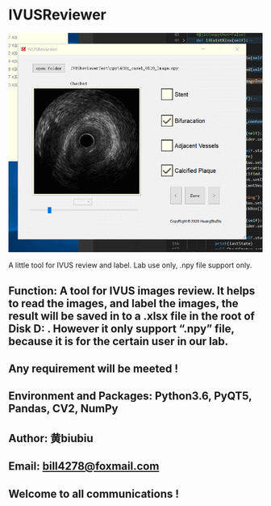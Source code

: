 # IVUSReviewer

![image](https://github.com/bill4278/IVUSReviewer/blob/main/IVUSReviewerSnapShot.gif)

A little tool for IVUS review and label. Lab use only, .npy file support only.

## Function: A tool for IVUS images review. It helps to read the images, and label the images, the result will be saved in to a .xlsx file in the root of Disk D: . However it only support “.npy” file, because it is for the certain user in our lab.

## Any requirement will be meeted !



## Environment and Packages: Python3.6, PyQT5, Pandas, CV2, NumPy

## Author: 黄biubiu
## Email: bill4278@foxmail.com
## Welcome to all communications !
